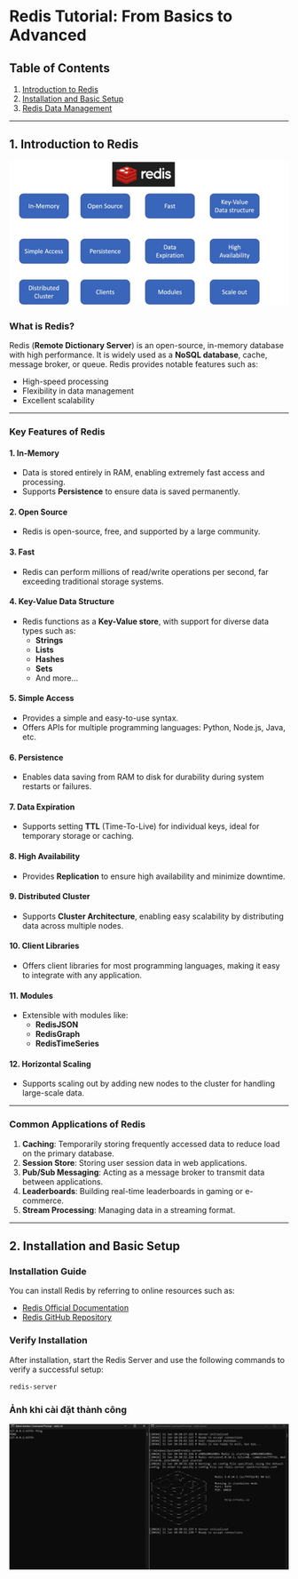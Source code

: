 # Redis Tutorial: From Basics to Advanced

## Table of Contents
1. [Introduction to Redis](#1-introduction-to-redis)
2. [Installation and Basic Setup](#2-installation-and-basic-setup)
3. [Redis Data Management](#3-redis-data-management)

---

## 1. Introduction to Redis

![Redis Overview](Image/redis1.png)

### What is Redis?
Redis (**Remote Dictionary Server**) is an open-source, in-memory database with high performance. It is widely used as a **NoSQL database**, cache, message broker, or queue. Redis provides notable features such as:

- High-speed processing
- Flexibility in data management
- Excellent scalability

---

### Key Features of Redis

#### 1. **In-Memory**
- Data is stored entirely in RAM, enabling extremely fast access and processing.
- Supports **Persistence** to ensure data is saved permanently.

#### 2. **Open Source**
- Redis is open-source, free, and supported by a large community.

#### 3. **Fast**
- Redis can perform millions of read/write operations per second, far exceeding traditional storage systems.

#### 4. **Key-Value Data Structure**
- Redis functions as a **Key-Value store**, with support for diverse data types such as:
  - **Strings**
  - **Lists**
  - **Hashes**
  - **Sets**
  - And more...

#### 5. **Simple Access**
- Provides a simple and easy-to-use syntax.
- Offers APIs for multiple programming languages: Python, Node.js, Java, etc.

#### 6. **Persistence**
- Enables data saving from RAM to disk for durability during system restarts or failures.

#### 7. **Data Expiration**
- Supports setting **TTL** (Time-To-Live) for individual keys, ideal for temporary storage or caching.

#### 8. **High Availability**
- Provides **Replication** to ensure high availability and minimize downtime.

#### 9. **Distributed Cluster**
- Supports **Cluster Architecture**, enabling easy scalability by distributing data across multiple nodes.

#### 10. **Client Libraries**
- Offers client libraries for most programming languages, making it easy to integrate with any application.

#### 11. **Modules**
- Extensible with modules like:
  - **RedisJSON**
  - **RedisGraph**
  - **RedisTimeSeries**

#### 12. **Horizontal Scaling**
- Supports scaling out by adding new nodes to the cluster for handling large-scale data.

---

### Common Applications of Redis
1. **Caching**: Temporarily storing frequently accessed data to reduce load on the primary database.
2. **Session Store**: Storing user session data in web applications.
3. **Pub/Sub Messaging**: Acting as a message broker to transmit data between applications.
4. **Leaderboards**: Building real-time leaderboards in gaming or e-commerce.
5. **Stream Processing**: Managing data in a streaming format.

---

## 2. Installation and Basic Setup

### Installation Guide
You can install Redis by referring to online resources such as:
- [Redis Official Documentation](https://redis.io/documentation)
- [Redis GitHub Repository](https://github.com/redis/redis)

### Verify Installation
After installation, start the Redis Server and use the following commands to verify a successful setup:

```bash
redis-server

```
### Ảnh khi cài đặt thành công
![Redis Installation](Image/redis2.png)
